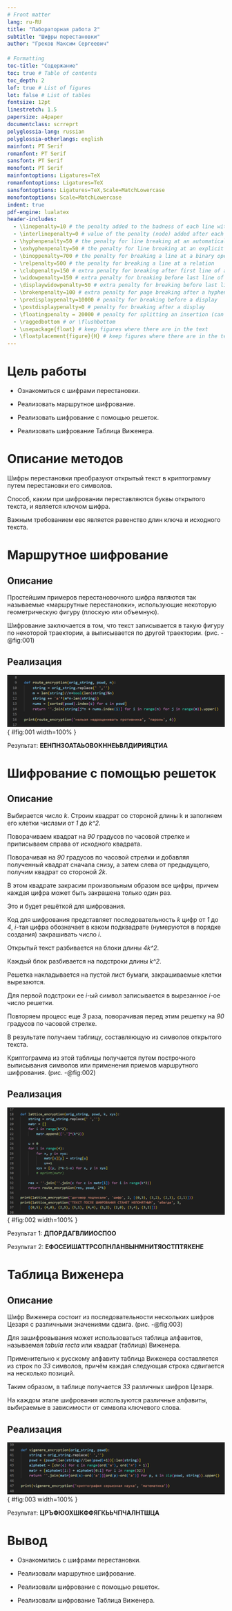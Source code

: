 ```yaml
---
# Front matter
lang: ru-RU
title: "Лабораторная работа 2"
subtitle: "Шифры перестановки" 
author: "Греков Максим Сергеевич"

# Formatting
toc-title: "Содержание"
toc: true # Table of contents
toc_depth: 2
lof: true # List of figures
lot: false # List of tables
fontsize: 12pt
linestretch: 1.5
papersize: a4paper
documentclass: scrreprt
polyglossia-lang: russian
polyglossia-otherlangs: english
mainfont: PT Serif
romanfont: PT Serif
sansfont: PT Serif
monofont: PT Serif
mainfontoptions: Ligatures=TeX
romanfontoptions: Ligatures=TeX
sansfontoptions: Ligatures=TeX,Scale=MatchLowercase
monofontoptions: Scale=MatchLowercase
indent: true
pdf-engine: lualatex
header-includes:
  - \linepenalty=10 # the penalty added to the badness of each line within a paragraph (no associated penalty node) Increasing the value makes tex try to have fewer lines in the paragraph.
  - \interlinepenalty=0 # value of the penalty (node) added after each line of a paragraph.
  - \hyphenpenalty=50 # the penalty for line breaking at an automatically inserted hyphen
  - \exhyphenpenalty=50 # the penalty for line breaking at an explicit hyphen
  - \binoppenalty=700 # the penalty for breaking a line at a binary operator
  - \relpenalty=500 # the penalty for breaking a line at a relation
  - \clubpenalty=150 # extra penalty for breaking after first line of a paragraph
  - \widowpenalty=150 # extra penalty for breaking before last line of a paragraph
  - \displaywidowpenalty=50 # extra penalty for breaking before last line before a display math
  - \brokenpenalty=100 # extra penalty for page breaking after a hyphenated line
  - \predisplaypenalty=10000 # penalty for breaking before a display
  - \postdisplaypenalty=0 # penalty for breaking after a display
  - \floatingpenalty = 20000 # penalty for splitting an insertion (can only be split footnote in standard LaTeX)
  - \raggedbottom # or \flushbottom
  - \usepackage{float} # keep figures where there are in the text
  - \floatplacement{figure}{H} # keep figures where there are in the text
---
```


# Цель работы 

- Ознакомиться с шифрами перестановки.

- Реализовать маршрутное шифрование.

- Реализовать шифрование с помощью решеток.

- Реализовать шифрование Таблица Виженера.

# Описание методов

Шифры перестановки преобразуют открытый текст в криптограмму путем перестановки его символов. 

Способ, каким при шифровании переставляются буквы открытого текста, и является ключом шифра. 

Важным требованием евс является равенство длин ключа и исходного текста.

# Маршрутное шифрование

## Описание 

Простейшим примеров перестановочного шифра являются так называемые «маршрутные перестановки», использующие некоторую геометрическую фигуру (плоскую или объемную). 

Шифрование заключается в том, что текст записывается в такую фигуру по некоторой траектории, а выписывается по другой траектории. (рис. -@fig:001)

## Реализация 

![Маршрутное шифрование](image/image1.png){ #fig:001 width=100% }

Результат: **ЕЕНПНЗОАТАЬОВОКННЕЬВЛДИРИЯЦТИА**

# Шифрование с помощью решеток

## Описание 

Выбирается число _k_. Строим квадрат со стороной длины k и заполняем его клетки числами от _1_ до _k^2_.

Поворачиваем квадрат на _90_ градусов по часовой стрелке и приписываем справа от исходного квадрата.

Поворачивая на _90_ градусов по часовой стрелки и добавляя полученный квадрат сначала снизу, а затем слева от предыдущего, получим квадрат со стороной _2k_.

В этом квадрате закрасим произвольным образом все цифры, причем каждая цифра может быть закрашена только один раз.

Это и будет решёткой для шифрования. 

Код для шифрования представляет последовательность _k_ цифр от _1_ до _4_, _i_-тая цифра обозначает в каком подквадрате (нумеруются в порядке создания) закрашивать число _i_.

Открытый текст разбивается на блоки длины _4k^2_. 

Каждый блок разбивается на подстроки длины _k^2_. 

Решетка накладывается на пустой лист бумаги, закрашиваемые клетки вырезаются. 

Для первой подстроки ее _i_-ый символ записывается в вырезанное _i_-ое число решетки. 

Повторяем процесс еще _3_ раза, поворачивая перед этим решетку на _90_ градусов по часовой стрелке. 

В результате получаем таблицу, составляющую из символов открытого текста. 

Криптограмма из этой таблицы получается путем построчного выписывания символов или применения приемов маршрутного шифрования. (рис. -@fig:002)

## Реализация 

![Шифрование с помощью решеток](image/image2.png){ #fig:002 width=100% }

Результат 1: **ДПОРДАГВЛИИОСПОО**

Результат 2: **ЕФОСЕИШАТТРСОПНЛАНВЫНМНИТЯОСТПТЯКЕНЕ**

# Таблица Виженера

## Описание 

Шифр Виженера состоит из последовательности нескольких шифров Цезаря с различными значениями сдвига. (рис. -@fig:003)

Для зашифровывания может использоваться таблица алфавитов, называемая _tabula recta_ или квадрат (таблица) Виженера. 

Применительно к русскому алфавиту таблица Виженера составляется из строк по _33_ символов, причём каждая следующая строка сдвигается на несколько позиций. 

Таким образом, в таблице получается _33_ различных шифров Цезаря. 

На каждом этапе шифрования используются различные алфавиты, выбираемые в зависимости от символа ключевого слова. 

## Реализация 

![Таблица Виженера](image/image3.png){ #fig:003 width=100% }

Результат: **ЦРЪФЮОХШКФФЯГКЬЬЧПЧАЛНТШЦА**

# Вывод

- Ознакомились с шифрами перестановки.

- Реализовали маршрутное шифрование.

- Реализовали шифрование с помощью решеток.

- Реализовали шифрование Таблица Виженера.
